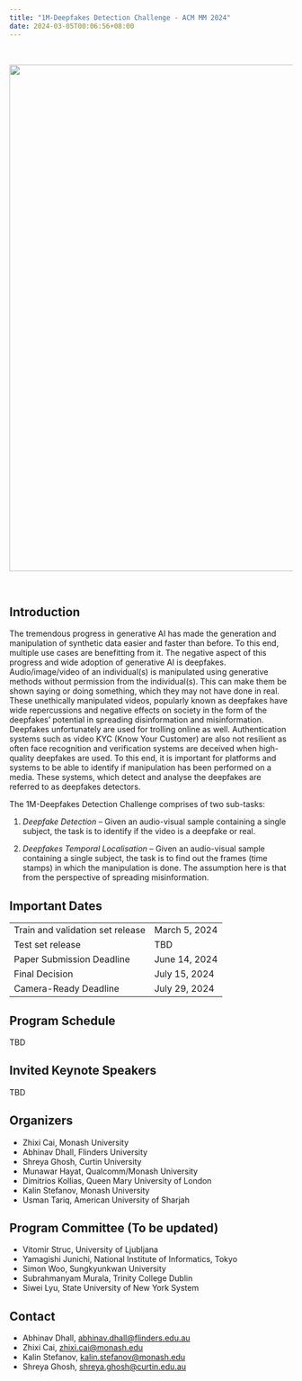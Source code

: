 ```yaml
---
title: "1M-Deepfakes Detection Challenge - ACM MM 2024"
date: 2024-03-05T00:06:56+08:00
---
```


<br>
<div class="row">
  <div>
    <p><center>
        <img class="img-fluid banner-pic" src="teaser.png">
    </center></p>
    <!-- <p><center>
      Full day, <font size="3" color="red"> Oct 2023</font> (Full-day)
    </center></p> -->
  </div>
</div><br>


## Introduction

The tremendous progress in generative AI has made the generation and manipulation of synthetic data easier and
faster than before. To this end, multiple use cases are benefitting from it. The negative aspect of this progress and
wide adoption of generative AI is deepfakes. Audio/image/video of an individual(s) is manipulated using
generative methods without permission from the individual(s). This can make them be shown saying or doing
something, which they may not have done in real. These unethically manipulated videos, popularly known as
deepfakes have wide repercussions and negative effects on society in the form of the deepfakes’ potential in
spreading disinformation and misinformation. Deepfakes unfortunately are used for trolling online as well.
Authentication systems such as video KYC (Know Your Customer) are also not resilient as often face recognition
and verification systems are deceived when high-quality deepfakes are used. To this end, it is important for
platforms and systems to be able to identify if manipulation has been performed on a media. These systems,
which detect and analyse the deepfakes are referred to as deepfakes detectors.

The 1M-Deepfakes Detection Challenge comprises of two sub-tasks:

1. *Deepfake Detection* – Given an audio-visual sample containing a single subject, the task is to identify if the
video is a deepfake or real.

2. *Deepfakes Temporal Localisation* – Given an audio-visual sample containing a single subject, the task is to find
out the frames (time stamps) in which the manipulation is done. The assumption here is that from the perspective
of spreading misinformation.

## Important Dates

<table class="table table-striped">
    <tbody>
        <tr>
          <td>Train and validation set release</td>
          <td>March 5, 2024</td>
        </tr>
        <tr>
          <td>Test set release</td>
          <td>TBD</td>
        </tr>
        <tr>
          <td>Paper Submission Deadline</td>
          <td>June 14, 2024</td>
        </tr>
        <tr>
          <td>Final Decision</td>
          <td>July 15, 2024</td>
        </tr>
        <tr>
          <td>Camera-Ready Deadline</td>
          <td>July 29, 2024</td>
        </tr>
    </tbody>
</table>

## Program Schedule

TBD

## Invited Keynote Speakers

TBD

## Organizers

- Zhixi Cai, Monash University
- Abhinav Dhall, Flinders University
- Shreya Ghosh, Curtin University
- Munawar Hayat, Qualcomm/Monash University
- Dimitrios Kollias, Queen Mary University of London
- Kalin Stefanov, Monash University
- Usman Tariq, American University of Sharjah

## Program Committee (To be updated)

- Vitomir Struc, University of Ljubljana
- Yamagishi Junichi, National Institute of Informatics, Tokyo
- Simon Woo, Sungkyunkwan University
- Subrahmanyam Murala, Trinity College Dublin
- Siwei Lyu, State University of New York System

## Contact

- Abhinav Dhall, abhinav.dhall@flinders.edu.au
- Zhixi Cai, zhixi.cai@monash.edu
- Kalin Stefanov, kalin.stefanov@monash.edu
- Shreya Ghosh, shreya.ghosh@curtin.edu.au
 

<style>
    .speaker-pic {
        width: 250px;
        height: 250px;
    }
    .organizer-pic {
        width: 200px;
        height: 200px;
    }
    .uni-name {
        max-width: 200px
    }

    .people-name {
        max-width: 200px;
    } 

    .orgnizer-people-name {
        text-align: center;
    }

    .speaker-pic, .organizer-pic {
        border-radius: 50%;
    }

    .banner-pic {
        width: 900px;
        height: auto;
    }
</style>
